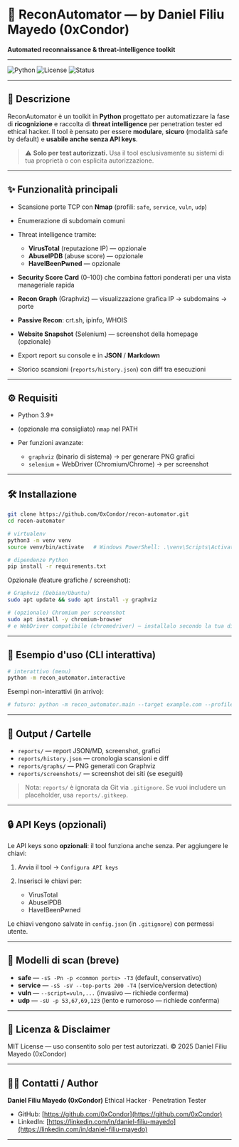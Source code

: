 # 🧩 ReconAutomator — by Daniel Filiu Mayedo (0xCondor)

**Automated reconnaissance & threat-intelligence toolkit**

---

![Python](https://img.shields.io/badge/Python-3.9%2B-blue?logo=python)
![License](https://img.shields.io/badge/License-MIT-green.svg)
![Status](https://img.shields.io/badge/Release-v1.0.0-yellow)

---

## 🔎 Descrizione

ReconAutomator è un toolkit in **Python** progettato per automatizzare la fase di **ricognizione** e raccolta di **threat intelligence** per penetration tester ed ethical hacker.
Il tool è pensato per essere **modulare**, **sicuro** (modalità safe by default) e **usabile anche senza API keys**.

> ⚠️ **Solo per test autorizzati.** Usa il tool esclusivamente su sistemi di tua proprietà o con esplicita autorizzazione.

---

## ✨ Funzionalità principali

* Scansione porte TCP con **Nmap** (profili: `safe`, `service`, `vuln`, `udp`)
* Enumerazione di subdomain comuni
* Threat intelligence tramite:

  * **VirusTotal** (reputazione IP) — opzionale
  * **AbuseIPDB** (abuse score) — opzionale
  * **HaveIBeenPwned** — opzionale
* **Security Score Card** (0–100) che combina fattori ponderati per una vista manageriale rapida
* **Recon Graph** (Graphviz) — visualizzazione grafica IP → subdomains → porte
* **Passive Recon**: crt.sh, ipinfo, WHOIS
* **Website Snapshot** (Selenium) — screenshot della homepage (opzionale)
* Export report su console e in **JSON** / **Markdown**
* Storico scansioni (`reports/history.json`) con diff tra esecuzioni

---

## ⚙️ Requisiti

* Python 3.9+
* (opzionale ma consigliato) `nmap` nel PATH
* Per funzioni avanzate:

  * `graphviz` (binario di sistema) → per generare PNG grafici
  * `selenium` + WebDriver (Chromium/Chrome) → per screenshot

---

## 🛠️ Installazione

```bash
git clone https://github.com/0xCondor/recon-automator.git
cd recon-automator

# virtualenv
python3 -m venv venv
source venv/bin/activate   # Windows PowerShell: .\venv\Scripts\Activate.ps1

# dipendenze Python
pip install -r requirements.txt
```

Opzionale (feature grafiche / screenshot):

```bash
# Graphviz (Debian/Ubuntu)
sudo apt update && sudo apt install -y graphviz

# (opzionale) Chromium per screenshot
sudo apt install -y chromium-browser
# e WebDriver compatibile (chromedriver) — installalo secondo la tua distro/versione
```

---

## 🚀 Esempio d'uso (CLI interattiva)

```bash
# interattivo (menu)
python -m recon_automator.interactive
```

Esempi non-interattivi (in arrivo):

```bash
# futuro: python -m recon_automator.main --target example.com --profile safe --export report.json
```

---

## 📁 Output / Cartelle

* `reports/` — report JSON/MD, screenshot, grafici
* `reports/history.json` — cronologia scansioni e diff
* `reports/graphs/` — PNG generati con Graphviz
* `reports/screenshots/` — screenshot dei siti (se eseguiti)

> Nota: `reports/` è ignorata da Git via `.gitignore`. Se vuoi includere un placeholder, usa `reports/.gitkeep`.

---

## 🔒 API Keys (opzionali)

Le API keys sono **opzionali**: il tool funziona anche senza.
Per aggiungere le chiavi:

1. Avvia il tool → `Configura API keys`
2. Inserisci le chiavi per:

   * VirusTotal
   * AbuseIPDB
   * HaveIBeenPwned

Le chiavi vengono salvate in `config.json` (in `.gitignore`) con permessi utente.

---

## 🦯 Modelli di scan (breve)

* **safe** — `-sS -Pn -p <common ports> -T3` (default, conservativo)
* **service** — `-sS -sV --top-ports 200 -T4` (service/version detection)
* **vuln** — `--script=vuln,...` (invasivo — richiede conferma)
* **udp** — `-sU -p 53,67,69,123` (lento e rumoroso — richiede conferma)

---

## 📄 Licenza & Disclaimer

MIT License — uso consentito solo per test autorizzati.
© 2025 Daniel Filiu Mayedo (0xCondor)

---

## 🧑‍💻 Contatti / Author

**Daniel Filiu Mayedo (0xCondor)**
Ethical Hacker · Penetration Tester

* GitHub: [https://github.com/0xCondor](https://github.com/0xCondor)
* LinkedIn: [https://linkedin.com/in/daniel-filiu-mayedo](https://linkedin.com/in/daniel-filiu-mayedo)

---
